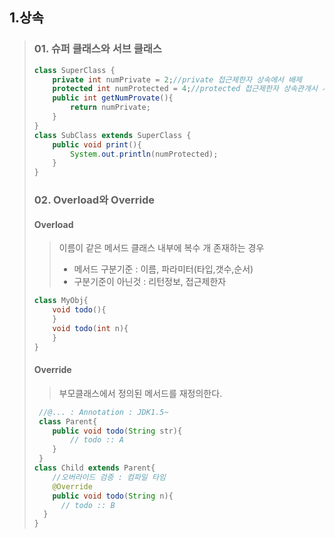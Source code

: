
## 1.상속
> ### 01. 슈퍼 클래스와 서브 클래스
>```java
>class SuperClass {
>	  private int numPrivate = 2;//private 접근제한자 상속에서 배제
>	  protected int numProtected = 4;//protected 접근제한자 상속관개시 사용가능
>	  public int getNumProvate(){
>		  return numPrivate;
>	  }
>}
>class SubClass extends SuperClass {
>	  public void print(){
>		  System.out.println(numProtected);
>	  }
>}
>```
> ### 02. Overload와 Override
> #### Overload
> > 이름이 같은 메서드 클래스 내부에 복수 개 존재하는 경우
> > * 메서드 구분기준 : 이름, 파라미터(타입,갯수,순서)
> > * 구분기준이 아닌것 : 리턴정보, 접근제한자
> ```java
> class MyObj{
>	  void todo(){
>	  }
>	  void todo(int n){
>	  }
> }
>```
> #### Override
> > 부모클래스에서 정의된 메서드를 재정의한다.
> ```java
>  //@... : Annotation : JDK1.5~
>  class Parent{
>	  public void todo(String str){
>		  // todo :: A
>	  }
>  }
> class Child extends Parent{
>	  //오버라이드 검증 : 컴파일 타임
>	  @Override
>	  public void todo(String n){
>	  	// todo :: B
> 	}
>}
>```

